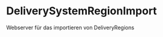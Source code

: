 DeliverySystemRegionImport
==========================

Webserver für das importieren von DeliveryRegions

